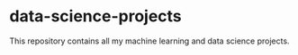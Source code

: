 # data-science-projects
This repository contains all my machine learning and data science projects.
